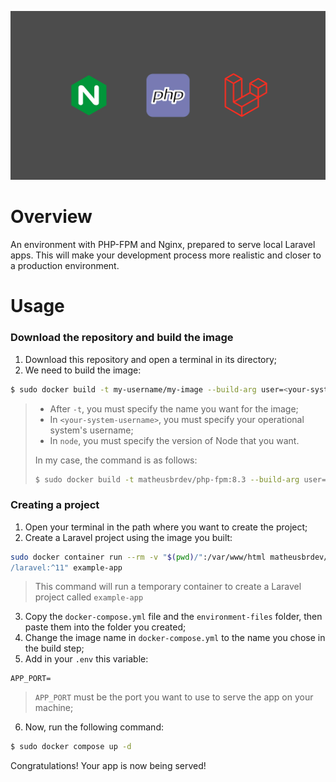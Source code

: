 ![wallpaper](./repository-img/wallpaper-nginx-php-laravel.jpg)
# Overview
An environment with PHP-FPM and Nginx, prepared to serve local Laravel apps.
This will make your development process more realistic and closer to a production environment.

# Usage
### Download the repository and build the image
1. Download this repository and open a terminal in its directory;
2. We need to build the image: 
```bash
$ sudo docker build -t my-username/my-image --build-arg user=<your-system-username> --build-arg node=22 ./environment-files/ 
```
> * After `-t`, you must specify the name you want for the image;
> * In `<your-system-username>`, you must specify your operational system's username;
> * In `node`, you must specify the version of Node that you want.
> 
> In my case, the command is as follows:
> ```bash
> $ sudo docker build -t matheusbrdev/php-fpm:8.3 --build-arg user=matheusbrdev --build-arg node=22 ./environment-files/ 
> ```

### Creating a project 
1. Open your terminal in the path where you want to create the project;
2. Create a Laravel project using the image you built:
```bash
sudo docker container run --rm -v "$(pwd)/":/var/www/html matheusbrdev/php-fpm:8.3 composer create-project "laravel
/laravel:^11" example-app
```
> This command will run a temporary container to create a Laravel project called `example-app`

3. Copy the `docker-compose.yml` file and the `environment-files` folder,
then paste them into the folder you created;
4. Change the image name in `docker-compose.yml` to the name you chose in the build step;
5. Add in your `.env` this variable:
```env
APP_PORT=
```
> `APP_PORT` must be the port you want to use to serve the app on your machine;
6. Now, run the following command:
```bash
$ sudo docker compose up -d
```

Congratulations! Your app is now being served!
